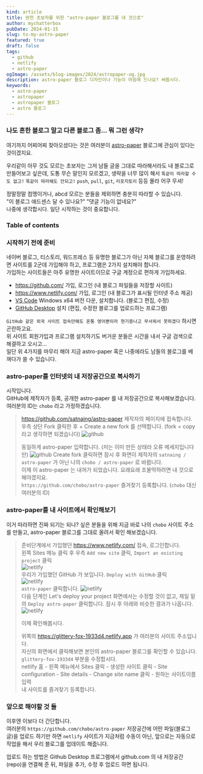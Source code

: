 ```yaml
---
kind: article
title: 완전 초보자를 위한 "astro-paper 블로그를 내 것으로"
author: mychatterbox
pubDate: 2024-01-15
slug: to-my-astro-paper
featured: true
draft: false
tags:
  - github
  - netlify
  - astro-paper
ogImage: /assets/blog-images/2024/astropaper-og.jpg
description: astro-paper 블로그 디자인이나 기능이 마음에 드나요? 써봅시다.
keywords:
  - astro-paper
  - astropaper
  - astropaper 블로그
  - astro 블로그
---
```


### 나도 흔한 블로그 말고 다른 블로그 좀... 뭐 그런 생각?


여기까지 어찌어찌 찾아오셨다는 것은 여러분이 [astro-paper](https://astro-paper.pages.dev/) 블로그에 관심이 있다는 것이겠지요. 

우리같이 아무 것도 모르는 초보자는 그저 남들 글을 그대로 따라해서라도 내 블로그로 만들어보고 싶은데, 도통 무슨 말인지 모르겠고, 생략을 너무 많이 해서 `똑같이 따라할 수도 없고!` `똑같이 따라해도 안되고!` `push`, `pull`, `git`, `리포지토리` 등등 몰라 어쿠 무셔!

정말정말 컴맹이거나, abcd 모르는 분들을 제외하면 충분히 따라할 수 있습니다.  
"이 블로그 애드센스 달 수 있나요?" "댓글 기능이 없네요?"  
나중에 생각합시다. 일단 시작하는 것이 중요합니다.

### Table of contents

### 시작하기 전에 준비

네이버 블로그, 티스토리, 워드프레스 등 유명한 블로그가 아닌 자체 블로그를 운영하려면 사이트를 2군데 가입해야 하고, 프로그램은 2가지 설치해야 합니다.  
가입하는 사이트들은 아주 유명한 사이트이므로 구글 계정으로 편하게 가입하세요.

- https://github.com/ 가입, 로그인 (내 블로그 파일들을 저장할 사이트)
- https://www.netlify.com/ 가입, 로그인 (내 블로그가 표시될 인터넷 주소 제공)
- [VS Code](https://code.visualstudio.com) Windows x64 버전 다운, 설치합니다. (블로그 편집, 수정)
- [GitHub Desktop](https://desktop.github.com) 설치 (편집, 수정한 블로그를 업로드하는 프로그램)

`GitHub 같은 외국 사이트 접속만해도 온통 영어뿐이라 현기증나고 무서워서 못하겠다` 하시면 곤란하고요.  
위 사이트 회원가입과 프로그램 설치하기도 버거운 분들은 시간을 내서 구글 검색으로 해결하고 오시고...  
일단 위 4가지를 마무리 해야 지금 astro-paper 혹은 나중에라도 남들의 블로그를 베껴다가 쓸 수 있습니다.

### astro-paper를 인터넷의 내 저장공간으로 복사하기

시작입니다.  
GitHub에 제작자가 등록, 공개한 astro-paper 를 내 저장공간으로 복사해보겠습니다.  
여러분의 ID는 `chobo` 라고 가정하겠습니다.

> https://github.com/satnaing/astro-paper 제작자의 페이지에 접속합니다.  
> 우측 상단 Fork 클릭한 후 + Create a new fork 를 선택합니다. (fork = copy 라고 생각하면 되겠습니다)
> ![github](../../assets/blog-images/2024/my-astro-paper_1.png)
>
> 동일하게 astro-paper 입력합니다. (저는 이미 만든 상태라 오류 메세지입니다만)
> ![github](../../assets/blog-images/2024/my-astro-paper_2.png)
> Create fork 클릭하면 잠시 후 화면이 제작자의 `satnaing / astro-paper` 가 아닌 나의 `chobo / astro-paper` 로 바뀝니다.  
> 이제 이 astro-paper 는 내꺼가 되었습니다. 요래요래 조물딱하려면 내 것으로 해야겠지요.  
>`https://github.com/chobo/astro-paper` 즐겨찾기 등록합니다. (`chobo` 대신 여러분의 ID)

### astro-paper를 내 사이트에서 확인해보기

이거 따라하면 진짜 되기는 되나? 싶은 분들을 위해 지금 바로 나의 `chobo` 사이트 주소를 만들고, astro-paper 블로그를 그대로 올려서 확인 해보겠습니다.

> 준비단계에서 가입했던 https://www.netlify.com/ 접속, 로그인합니다.  
> 왼쪽 Sites 메뉴 클릭 후 우측 `Add new site` 클릭, `Import an existing project` 클릭  
>![netlify](../../assets/blog-images/2024/my-astro-paper_3.png)  
> 우리가 가입했던 GitHub 가 보입니다. `Deploy with GitHub` 클릭  
>![netlify](../../assets/blog-images/2024/my-astro-paper_4.png)  
> `astro-paper` 클릭합니다.
> ![netlify](../../assets/blog-images/2024/my-astro-paper_5.png)  
> 다음 단계인 Let's deploy your project 화면에서는 수정할 것이 없고, 제일 밑의 `Deploy astro-paper` 클릭합니다.
> 잠시 후 아래와 비슷한 결과가 나옵니다.
> ![netlify](../../assets/blog-images/2024/my-astro-paper_6.png) 
>
> 이제 확인해봅시다.  <br>
>
> 위쪽의 https://glittery-fox-1933d4.netlify.app 가 여러분의 사이트 주소입니다.  
>자신의 화면에서 클릭해보면 본인의 astro-paper 블로그를 확인할 수 있습니다.   
>`glittery-fox-1933d4` 부분을 수정합시다.  
>netlify 홈 - 왼쪽 메뉴에서 Sites 클릭 - 생성한 사이트 클릭 - Site configuration - Site details - Change site name 클릭 - 원하는 사이트이름 입력  
>내 사이트를 즐겨찾기 등록합니다.  


### 앞으로 해야할 것 들  
이후엔 이보다 더 간단합니다.  
여러분의 `https://github.com/chobo/astro-paper` 저장공간에 어떤 파일(블로그 글)을 업로드 하기만 하면 `netlify` 사이트가 지금처럼 수동이 아닌, 앞으로는 자동으로 작업을 해서 우리 블로그를 업데이트 해줍니다.  

업로드 하는 방법은 Github Desktop 프로그램에서 github.com 의 내 저장공간(repo)을 연결해 준 뒤, 파일을 추가, 수정 후 업로드 하면 됩니다. 